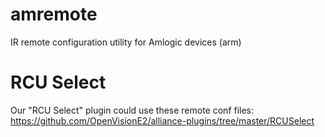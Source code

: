 # amremote
IR remote configuration utility for Amlogic devices (arm)
# RCU Select
Our "RCU Select" plugin could use these remote conf files: https://github.com/OpenVisionE2/alliance-plugins/tree/master/RCUSelect
